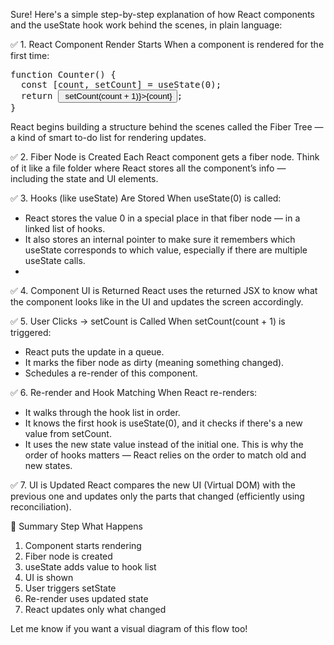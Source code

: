Sure! Here's a simple step-by-step explanation of how React components and the useState hook work behind the scenes, in plain language:

✅ 1. React Component Render Starts
When a component is rendered for the first time:

<pre>function Counter() {
  const [count, setCount] = useState(0);
  return <button onClick={() => setCount(count + 1)}>{count}</button>;
}</pre>
React begins building a structure behind the scenes called the Fiber Tree — a kind of smart to-do list for rendering updates.


✅ 2. Fiber Node is Created
Each React component gets a fiber node. Think of it like a file folder where React stores all the component’s info — including the state and UI elements.


✅ 3. Hooks (like useState) Are Stored
When useState(0) is called:
- React stores the value 0 in a special place in that fiber node — in a linked list of hooks.
- It also stores an internal pointer to make sure it remembers which useState corresponds to which value, especially if there are multiple useState calls.
- 

✅ 4. Component UI is Returned
React uses the returned JSX to know what the component looks like in the UI and updates the screen accordingly.

✅ 5. User Clicks → setCount is Called
When setCount(count + 1) is triggered:
- React puts the update in a queue.
- It marks the fiber node as dirty (meaning something changed).
- Schedules a re-render of this component.

  
✅ 6. Re-render and Hook Matching
When React re-renders:
- It walks through the hook list in order.
- It knows the first hook is useState(0), and it checks if there's a new value from setCount.
- It uses the new state value instead of the initial one.
This is why the order of hooks matters — React relies on the order to match old and new states.


✅ 7. UI is Updated
React compares the new UI (Virtual DOM) with the previous one and updates only the parts that changed (efficiently using reconciliation).

🧠 Summary
Step	What Happens
1.	Component starts rendering
2.	Fiber node is created
3.	useState adds value to hook list
4.	UI is shown
5.	User triggers setState
6.	Re-render uses updated state
7.	React updates only what changed

Let me know if you want a visual diagram of this flow too!
